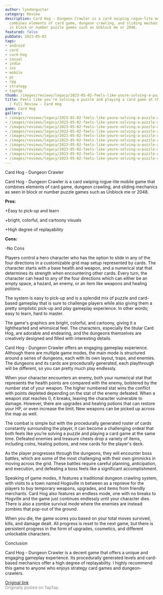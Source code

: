 ```yaml
---
author: lyndonguitar
category: Review
description: Card Hog - Dungeon Crawler is a card swiping rogue-lite mobile game that
  combines elements of card game, dungeon crawling, and sliding mechanics as seen
  in block or number puzzle games such as Unblock me or 2048.
featured: false
pubDate: 2023-05-02
tags:
- android
- card
- card-hog
- casual
- indie
- ios
- mobile
- pc
- rpg
- strategy
- taptap
thumb: /images/reviews/legacy/2023-05-02-feels-like-youre-solving-a-puzzle-and-playing-a-card-game-at-the-same-time--full-review---0.avif
title: Feels like you’re solving a puzzle and playing a card game at the same time
  | Full Review - Card Hog
game: Card Hog
gallery:
- /images/reviews/legacy/2023-05-02-feels-like-youre-solving-a-puzzle-and-playing-a-card-game-at-the-same-time--full-review---0.avif
- /images/reviews/legacy/2023-05-02-feels-like-youre-solving-a-puzzle-and-playing-a-card-game-at-the-same-time--full-review---1.avif
- /images/reviews/legacy/2023-05-02-feels-like-youre-solving-a-puzzle-and-playing-a-card-game-at-the-same-time--full-review---2.avif
- /images/reviews/legacy/2023-05-02-feels-like-youre-solving-a-puzzle-and-playing-a-card-game-at-the-same-time--full-review---3.avif
- /images/reviews/legacy/2023-05-02-feels-like-youre-solving-a-puzzle-and-playing-a-card-game-at-the-same-time--full-review---4.avif
- /images/reviews/legacy/2023-05-02-feels-like-youre-solving-a-puzzle-and-playing-a-card-game-at-the-same-time--full-review---5.avif
- /images/reviews/legacy/2023-05-02-feels-like-youre-solving-a-puzzle-and-playing-a-card-game-at-the-same-time--full-review---6.avif
- /images/reviews/legacy/2023-05-02-feels-like-youre-solving-a-puzzle-and-playing-a-card-game-at-the-same-time--full-review---7.avif
- /images/reviews/legacy/2023-05-02-feels-like-youre-solving-a-puzzle-and-playing-a-card-game-at-the-same-time--full-review---8.avif
- /images/reviews/legacy/2023-05-02-feels-like-youre-solving-a-puzzle-and-playing-a-card-game-at-the-same-time--full-review---9.avif
---
```

Card Hog - Dungeon Crawler

Card Hog - Dungeon Crawler is a card swiping rogue-lite mobile game that combines elements of card game, dungeon crawling, and sliding mechanics as seen in block or number puzzle games such as Unblock me or 2048.


**Pros:**


+Easy to pick-up and learn

+bright, colorful, and cartoony visuals

+High degree of replayability


**Cons:**


-No Cons

Players control a hero character who has the option to slide in any of the four directions in a customizable grid map setup represented by cards. The character starts with a base health and weapon, and a numerical stat that determines its strength when encountering other cards. Every turn, the character can head to any of the four directions which can either be an empty space, a hazard, an enemy, or an item like weapons and healing potions.

The system is easy to pick-up and is a splendid mix of puzzle and card-based gameplay that is sure to challenge players while also giving them a pretty simplistic pick-up and play gameplay experience. In other words; easy to learn, hard to master.

The game's graphics are bright, colorful, and cartoony, giving it a lighthearted and whimsical feel. The characters, especially the titular Card Hog, are adorable and endearing, and the dungeons themselves are creatively designed and filled with interesting details.

Card Hog - Dungeon Crawler offers an engaging gameplay experience. Although there are multiple game modes, the main mode is structured around a series of dungeons, each with its own layout, traps, and enemies. The dungeons and its cards are procedurally generated, each playthrough will be different, so you can pretty much play endlessly.

When your character encounters an enemy, both your numerical stat that represents the health points are compared with the enemy, bolstered by the number stat of your weapon. The higher numbered stat wins the conflict with points depleted depending on the stat of the enemy defeated. When a weapon stat reaches 0, it breaks, leaving the character vulnerable to damage. However, there are upgrades and healing potions that can restore your HP, or even increase the limit. New weapons can be picked up across the map as well.

The combat is simple but with the procedurally generated roster of cards constantly surrounding the player, it can become a challenging ordeal that both feels like you’re solving a puzzle and playing a card game at the same time.  Defeated enemies and treasure chests drop a variety of items, including coins, healing potions, and new cards for the player's deck.

As the player progresses through the dungeons, they will encounter boss battles, which are some of the most challenging with their own gimmicks in moving across the grid. These battles require careful planning, anticipation, and execution, and defeating a boss feels like a significant accomplishment.

Speaking of game modes, it features a traditional dungeon crawling system, with visits to a town named Hogsville in between as a reprieve for the players to buy temporary weapons, upgrades, and items from friendly merchants. Card Hog also features an endless mode, one with no breaks to Hogville and the game just continues endlessly until your character dies. There is also a zombie survival mode where the enemies are instead zombies that pop-out of the ground.

When you die, the game scores you based on your total moves survived, kills, and damage dealt. All progress is reset to the next game, but there is persistent progress in the form of upgrades, cosmetics, and different unlockable characters.

Conclusion

Card Hog - Dungeon Crawler is a decent game that offers a unique and engaging gameplay experience. Its procedurally generated levels and card-based mechanics offer a high degree of replayability. I highly recommend this game to anyone who enjoys strategy card games and dungeon-crawlers.

[Original link](https://www.taptap.io/post/5307530)<br><span style="font-size: 0.95em; color: #888;">Originally posted on TapTap.</span>